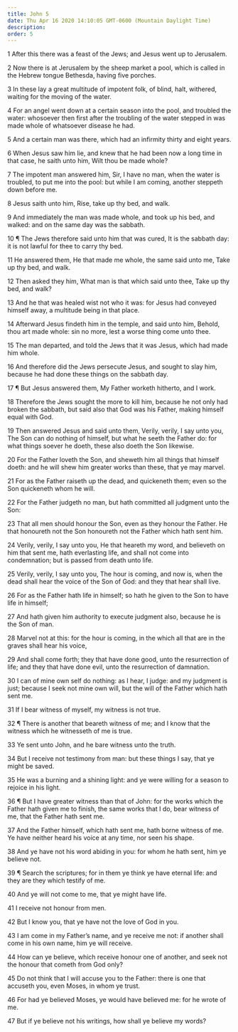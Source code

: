 ```yaml
---
title: John 5
date: Thu Apr 16 2020 14:10:05 GMT-0600 (Mountain Daylight Time)
description: 
order: 5
---
```


<p>
  1 After this there was a feast of the Jews; and Jesus went up to Jerusalem.
</p>
<p>
  2 Now there is at Jerusalem by the sheep market a pool, which is called in the
  Hebrew tongue Bethesda, having five porches.
</p>
<p>
  3 In these lay a great multitude of impotent folk, of blind, halt, withered,
  waiting for the moving of the water.
</p>
<p>
  4 For an angel went down at a certain season into the pool, and troubled the
  water: whosoever then first after the troubling of the water stepped in was
  made whole of whatsoever disease he had.
</p>
<p>
  5 And a certain man was there, which had an infirmity thirty and eight years.
</p>
<p>
  6 When Jesus saw him lie, and knew that he had been now a long time in that
  case, he saith unto him, Wilt thou be made whole?
</p>
<p>
  7 The impotent man answered him, Sir, I have no man, when the water is
  troubled, to put me into the pool: but while I am coming, another steppeth
  down before me.
</p>
<p>8 Jesus saith unto him, Rise, take up thy bed, and walk.</p>
<p>
  9 And immediately the man was made whole, and took up his bed, and walked: and
  on the same day was the sabbath.
</p>
<p>
  10 &#xB6; The Jews therefore said unto him that was cured, It is the sabbath
  day: it is not lawful for thee to carry thy bed.
</p>
<p>
  11 He answered them, He that made me whole, the same said unto me, Take up thy
  bed, and walk.
</p>
<span></span>
<p>
  12 Then asked they him, What man is that which said unto thee, Take up thy
  bed, and walk?
</p>
<p>
  13 And he that was healed wist not who it was: for Jesus had conveyed himself
  away, a multitude being in that place.
</p>
<p>
  14 Afterward Jesus findeth him in the temple, and said unto him, Behold, thou
  art made whole: sin no more, lest a worse thing come unto thee.
</p>
<p>
  15 The man departed, and told the Jews that it was Jesus, which had made him
  whole.
</p>
<p>
  16 And therefore did the Jews persecute Jesus, and sought to slay him, because
  he had done these things on the sabbath day.
</p>
<p>
  17 &#xB6; But Jesus answered them, My Father worketh hitherto, and I work.
</p>
<p>
  18 Therefore the Jews sought the more to kill him, because he not only had
  broken the sabbath, but said also that God was his Father, making himself
  equal with God.
</p>
<p>
  19 Then answered Jesus and said unto them, Verily, verily, I say unto you, The
  Son can do nothing of himself, but what he seeth the Father do: for what
  things soever he doeth, these also doeth the Son likewise.
</p>
<p>
  20 For the Father loveth the Son, and sheweth him all things that himself
  doeth: and he will shew him greater works than these, that ye may marvel.
</p>
<p>
  21 For as the Father raiseth up the dead, and quickeneth them; even so the Son
  quickeneth whom he will.
</p>
<p>
  22 For the Father judgeth no man, but hath committed all judgment unto the
  Son:
</p>
<p>
  23 That all men should honour the Son, even as they honour the Father. He that
  honoureth not the Son honoureth not the Father which hath sent him.
</p>
<p>
  24 Verily, verily, I say unto you, He that heareth my word, and believeth on
  him that sent me, hath everlasting life, and shall not come into condemnation;
  but is passed from death unto life.
</p>
<p>
  25 Verily, verily, I say unto you, The hour is coming, and now is, when the
  dead shall hear the voice of the Son of God: and they that hear shall live.
</p>
<p>
  26 For as the Father hath life in himself; so hath he given to the Son to have
  life in himself;
</p>
<p>
  27 And hath given him authority to execute judgment also, because he is the
  Son of man.
</p>
<p>
  28 Marvel not at this: for the hour is coming, in the which all that are in
  the graves shall hear his voice,
</p>
<p>
  29 And shall come forth; they that have done good, unto the resurrection of
  life; and they that have done evil, unto the resurrection of damnation.
</p>
<p>
  30 I can of mine own self do nothing: as I hear, I judge: and my judgment is
  just; because I seek not mine own will, but the will of the Father which hath
  sent me.
</p>
<p>31 If I bear witness of myself, my witness is not true.</p>
<p>
  32 &#xB6; There is another that beareth witness of me; and I know that the
  witness which he witnesseth of me is true.
</p>
<p>33 Ye sent unto John, and he bare witness unto the truth.</p>
<p>
  34 But I receive not testimony from man: but these things I say, that ye might
  be saved.
</p>
<p>
  35 He was a burning and a shining light: and ye were willing for a season to
  rejoice in his light.
</p>
<p>
  36 &#xB6; But I have greater witness than that of John: for the works which
  the Father hath given me to finish, the same works that I do, bear witness of
  me, that the Father hath sent me.
</p>
<p>
  37 And the Father himself, which hath sent me, hath borne witness of me. Ye
  have neither heard his voice at any time, nor seen his shape.
</p>
<p>
  38 And ye have not his word abiding in you: for whom he hath sent, him ye
  believe not.
</p>
<p>
  39 &#xB6; Search the scriptures; for in them ye think ye have eternal life:
  and they are they which testify of me.
</p>
<p>40 And ye will not come to me, that ye might have life.</p>
<p>41 I receive not honour from men.</p>
<p>42 But I know you, that ye have not the love of God in you.</p>
<p>
  43 I am come in my Father&#x2019;s name, and ye receive me not: if another
  shall come in his own name, him ye will receive.
</p>
<p>
  44 How can ye believe, which receive honour one of another, and seek not the
  honour that cometh from God only?
</p>
<p>
  45 Do not think that I will accuse you to the Father: there is one that
  accuseth you, even Moses, in whom ye trust.
</p>
<p>
  46 For had ye believed Moses, ye would have believed me: for he wrote of me.
</p>
<p>47 But if ye believe not his writings, how shall ye believe my words?</p>
